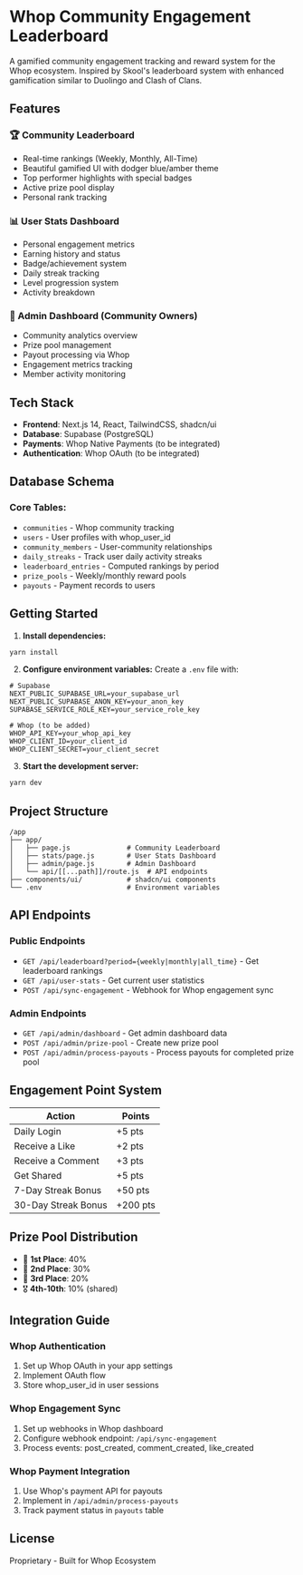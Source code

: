 # Whop Community Engagement Leaderboard

A gamified community engagement tracking and reward system for the Whop ecosystem. Inspired by Skool's leaderboard system with enhanced gamification similar to Duolingo and Clash of Clans.

## Features

### 🏆 Community Leaderboard
- Real-time rankings (Weekly, Monthly, All-Time)
- Beautiful gamified UI with dodger blue/amber theme
- Top performer highlights with special badges
- Active prize pool display
- Personal rank tracking

### 📊 User Stats Dashboard
- Personal engagement metrics
- Earning history and status
- Badge/achievement system
- Daily streak tracking
- Level progression system
- Activity breakdown

### 👑 Admin Dashboard (Community Owners)
- Community analytics overview
- Prize pool management
- Payout processing via Whop
- Engagement metrics tracking
- Member activity monitoring

## Tech Stack

- **Frontend**: Next.js 14, React, TailwindCSS, shadcn/ui
- **Database**: Supabase (PostgreSQL)
- **Payments**: Whop Native Payments (to be integrated)
- **Authentication**: Whop OAuth (to be integrated)

## Database Schema

### Core Tables:
- `communities` - Whop community tracking
- `users` - User profiles with whop_user_id
- `community_members` - User-community relationships
- `daily_streaks` - Track user daily activity streaks
- `leaderboard_entries` - Computed rankings by period
- `prize_pools` - Weekly/monthly reward pools
- `payouts` - Payment records to users

## Getting Started

1. **Install dependencies:**
```bash
yarn install
```

2. **Configure environment variables:**
Create a `.env` file with:
```env
# Supabase
NEXT_PUBLIC_SUPABASE_URL=your_supabase_url
NEXT_PUBLIC_SUPABASE_ANON_KEY=your_anon_key
SUPABASE_SERVICE_ROLE_KEY=your_service_role_key

# Whop (to be added)
WHOP_API_KEY=your_whop_api_key
WHOP_CLIENT_ID=your_client_id
WHOP_CLIENT_SECRET=your_client_secret
```

3. **Start the development server:**
```bash
yarn dev
```

## Project Structure

```
/app
├── app/
│   ├── page.js              # Community Leaderboard
│   ├── stats/page.js        # User Stats Dashboard
│   ├── admin/page.js        # Admin Dashboard
│   └── api/[[...path]]/route.js  # API endpoints
├── components/ui/           # shadcn/ui components
└── .env                     # Environment variables
```

## API Endpoints

### Public Endpoints
- `GET /api/leaderboard?period={weekly|monthly|all_time}` - Get leaderboard rankings
- `GET /api/user-stats` - Get current user statistics
- `POST /api/sync-engagement` - Webhook for Whop engagement sync

### Admin Endpoints
- `GET /api/admin/dashboard` - Get admin dashboard data
- `POST /api/admin/prize-pool` - Create new prize pool
- `POST /api/admin/process-payouts` - Process payouts for completed prize pool

## Engagement Point System

| Action | Points |
|--------|--------|
| Daily Login | +5 pts |
| Receive a Like | +2 pts |
| Receive a Comment | +3 pts |
| Get Shared | +5 pts |
| 7-Day Streak Bonus | +50 pts |
| 30-Day Streak Bonus | +200 pts |

## Prize Pool Distribution

- 🥇 **1st Place**: 40%
- 🥈 **2nd Place**: 30%
- 🥉 **3rd Place**: 20%
- 🎖️ **4th-10th**: 10% (shared)

## Integration Guide

### Whop Authentication
1. Set up Whop OAuth in your app settings
2. Implement OAuth flow
3. Store whop_user_id in user sessions

### Whop Engagement Sync
1. Set up webhooks in Whop dashboard
2. Configure webhook endpoint: `/api/sync-engagement`
3. Process events: post_created, comment_created, like_created

### Whop Payment Integration
1. Use Whop's payment API for payouts
2. Implement in `/api/admin/process-payouts`
3. Track payment status in `payouts` table

## License

Proprietary - Built for Whop Ecosystem
